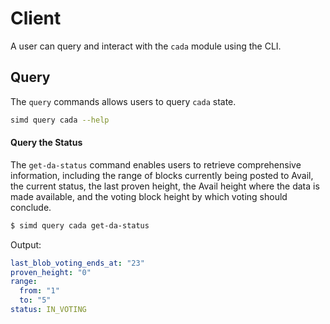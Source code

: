 <!--
order: 4
-->

# Client

A user can query and interact with the `cada` module using the CLI.


## Query

The `query` commands allows users to query `cada` state.


```sh
simd query cada --help
```

#### Query the Status
The `get-da-status` command enables users to retrieve comprehensive information, including the range of blocks currently being posted to Avail, the current status, the last proven height, the Avail height where the data is made available, and the voting block height by which voting should conclude.

```sh
$ simd query cada get-da-status
```

Output:

```yml
last_blob_voting_ends_at: "23"
proven_height: "0"
range:
  from: "1"
  to: "5"
status: IN_VOTING
```